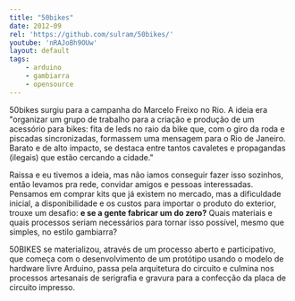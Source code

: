 ```yaml
---
title: "50bikes"
date: 2012-09
rel: 'https://github.com/sulram/50bikes/'
youtube: 'nRAJoBh9OUw'
layout: default
tags:
	- arduino
	- gambiarra
	- opensource
---
```


50bikes surgiu para a campanha do Marcelo Freixo no Rio. A ideia era "organizar um grupo de trabalho para a criação e produção de um acessório para bikes: fita de leds no raio da bike que, com o giro da roda e piscadas sincronizadas, formassem uma mensagem para o Rio de Janeiro. Barato e de alto impacto, se destaca entre tantos cavaletes e propagandas (ilegais) que estão cercando a cidade."

Raissa e eu tivemos a ideia, mas não iamos conseguir fazer isso sozinhos, então levamos pra rede, convidar amigos e pessoas interessadas. Pensamos em comprar kits que já existem no mercado, mas a dificuldade inicial, a disponibilidade e os custos para importar o produto do exterior, trouxe um desafio: **e se a gente fabricar um do zero?** Quais materiais e quais processos seriam necessários para tornar isso possível, mesmo que simples, no estilo gambiarra?

50BIKES se materializou, através de um processo aberto e participativo, que começa com o desenvolvimento de um protótipo usando o modelo de hardware livre Arduino, passa pela arquitetura do circuito e culmina nos processos artesanais de serigrafia e gravura para a confecção da placa de circuito impresso.